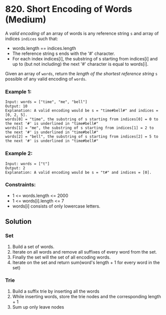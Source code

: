 # 820. Short Encoding of Words (Medium)

A _valid encoding_ of an array of words is any reference string `s` and array of indices `indices` such that:

- words.length == indices.length
- The reference string s ends with the '#' character.
- For each index indices[i], the substring of s starting from indices[i] and up to (but not including) the next '#' character is equal to words[i].

Given an array of `words`, return the _length of the shortest reference string_ `s` possible of any valid encoding of `words`.

### Example 1:

```
Input: words = ["time", "me", "bell"]
Output: 10
Explanation: A valid encoding would be s = "time#bell#" and indices = [0, 2, 5].
words[0] = "time", the substring of s starting from indices[0] = 0 to the next '#' is underlined in "time#bell#"
words[1] = "me", the substring of s starting from indices[1] = 2 to the next '#' is underlined in "time#bell#"
words[2] = "bell", the substring of s starting from indices[2] = 5 to the next '#' is underlined in "time#bell#"
```

### Example 2:

```
Input: words = ["t"]
Output: 2
Explanation: A valid encoding would be s = "t#" and indices = [0].
```

### Constraints:

- 1 <= words.length <= 2000
- 1 <= words[i].length <= 7
- words[i] consists of only lowercase letters.

## Solution

### Set

1. Build a set of words.
2. Iterate on all words and remove all suffixes of every word from the set.
3. Finally the set will the set of all encoding words.
4. Iterate on the set and return sum(word's length + 1 for every word in the set)

### Trie

1. Build a suffix trie by inserting all the words
2. While inserting words, store the trie nodes and the corresponding length + 1
3. Sum up only leave nodes
